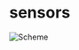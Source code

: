 # sensors
![Scheme](https://user-images.githubusercontent.com/65869009/229377992-17441568-f376-428f-bb73-74aae91c2c94.png)
